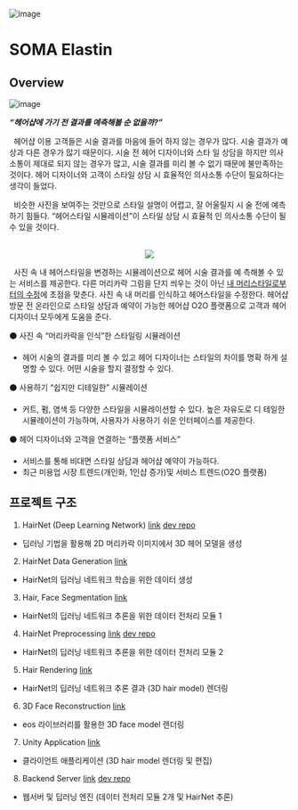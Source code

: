![image](https://user-images.githubusercontent.com/47529632/86557814-4f9c5f80-bf92-11ea-8670-5f481a467e00.png)

# SOMA Elastin


## Overview

![image](https://user-images.githubusercontent.com/47529632/86557885-94c09180-bf92-11ea-9477-d8423468bb33.png)


***“헤어샵에 가기 전 결과를 예측해볼 순 없을까?”***

&nbsp; 헤어샵 이용 고객들은 시술 결과를 마음에 들어 하지 않는 경우가 많다.
시술 결과가 예상과 다른 경우가 많기 때문이다. 시술 전 헤어 디자이너와 스타
일 상담을 하지만 의사소통이 제대로 되지 않는 경우가 많고, 시술 결과를 미리
볼 수 없기 때문에 불만족하는 것이다. 헤어 디자이너와 고객이 스타일 상담 시
효율적인 의사소통 수단이 필요하다는 생각이 들었다.

&nbsp; 비슷한 사진을 보여주는 것만으로 스타일 설명이 어렵고, 잘 어울릴지 시
술 전에 예측하기 힘들다. “헤어스타일 시뮬레이션”이 스타일 상담 시 효율적
인 의사소통 수단이 될 수 있을 것이다.

<br/>

<center><img src="https://user-images.githubusercontent.com/47529632/86558052-3647e300-bf93-11ea-8e3a-b69ceb77ebac.png"></center>

&nbsp; 사진 속 내 헤어스타일을 변경하는 시뮬레이션으로 헤어 시술 결과를 예
측해볼 수 있는 서비스를 제공한다. 다른 머리카락 그림을 단지 씌우는 것이 아닌 <U>내 머리스타일로부터의 수정</U>에 초점을 맞춘다. 사진 속 내 머리를 인식하고 헤어스타일을 수정한다. 헤어샵 방문 전 온라인으로 스타일 상담과 예약이 가능한 헤어샵 O2O 플랫폼으로 고객과 헤어디자이너 모두에게 도움을 준다.

⚫ 사진 속 “머리카락을 인식”한 스타일링 시뮬레이션
- 헤어 시술의 결과를 미리 볼 수 있고 헤어 디자이너는 스타일의 차이를 명확
하게 설명할 수 있다. 어떤 시술을 할지 결정할 수 있다.

⚫ 사용하기 “쉽지만 디테일한” 시뮬레이션
- 커트, 펌, 염색 등 다양한 스타일을 시뮬레이션할 수 있다. 높은 자유도로 디
테일한 시뮬레이션이 가능하며, 사용자가 사용하기 쉬운 인터페이스를 제공한다.

⚫ 헤어 디자이너와 고객을 연결하는 “플랫폼 서비스”
- 서비스를 통해 비대면 스타일 상담과 헤어샵 예약이 가능하다.
- 최근 미용업 시장 트렌드(개인화, 1인샵 증가)및 서비스 트렌드(O2O 플랫폼)


## 프로젝트 구조

1. HairNet (Deep Learning Network) [link](https://git.swmgit.org/swmaestro/elastin/tree/hairnet) [dev repo](https://github.com/eric-yoo/HairNet)
  - 딥러닝 기법을 활용해 2D 머리카락 이미지에서 3D 헤어 모델을 생성
2. HairNet Data Generation [link](https://github.com/eric-yoo/HairNet_DataSetGeneration)
  - HairNet의 딥러닝 네트워크 학습을 위한 데이터 생성
3. Hair, Face Segmentation [link](https://github.com/givenone/hair-segment)
  - HairNet의 딥러닝 네트워크 추론을 위한 데이터 전처리 모듈 1
4. HairNet Preprocessing [link](https://github.com/papagina/HairNet_orient2D) [dev repo](https://github.com/compass0/soma-experiment)
  - HairNet의 딥러닝 네트워크 추론을 위한 데이터 전처리 모듈 2
5. Hair Rendering [link](https://github.com/givenone/hair-renderer) 
  - HairNet의 딥러닝 네트워크 추론 결과 (3D hair model) 렌더링
6. 3D Face Reconstruction [link](https://github.com/givenone/face-recon)
  - eos 라이브러리를 활용한 3D face model 렌더링
7. Unity Application [link](https://git.swmgit.org/swmaestro/elastin/tree/unity)
  - 클라이언트 애플리케이션 (3D hair model 렌더링 및 편집)
8. Backend Server [link](https://git.swmgit.org/swmaestro/elastin/tree/server) [dev repo](https://git.swmgit.org/swmaestro/elastin/tree/server-dev)
  - 웹서버 및 딥러닝 엔진 (데이터 전처리 모듈 2개 및 HairNet 추론)
